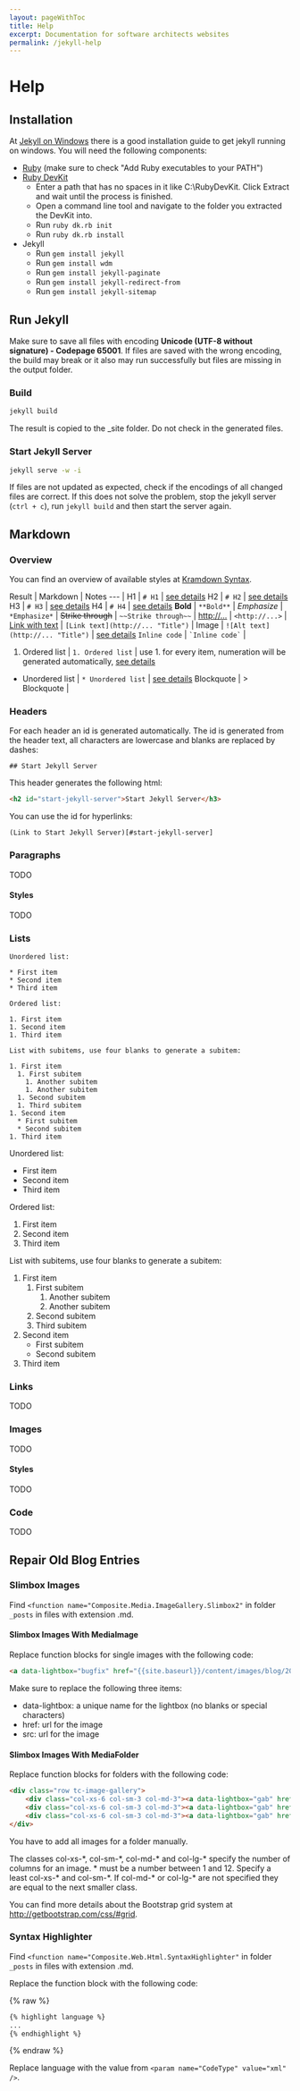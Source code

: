 ```yaml
---
layout: pageWithToc
title: Help
excerpt: Documentation for software architects websites
permalink: /jekyll-help
---
```


# Help

## Installation

At [Jekyll on Windows](http://jekyll-windows.juthilo.com/) there is a good installation guide to get jekyll running on windows. You will need the following components:

* [Ruby](http://rubyinstaller.org/downloads/) (make sure to check "Add Ruby executables to your PATH")
* [Ruby DevKit](http://rubyinstaller.org/downloads/)
  * Enter a path that has no spaces in it like C:\RubyDevKit\. Click Extract and wait until the process is finished.
  * Open a command line tool and navigate to the folder you extracted the DevKit into.
  * Run `ruby dk.rb init`
  * Run `ruby dk.rb install`
* Jekyll
  * Run `gem install jekyll`
  * Run `gem install wdm`
  * Run `gem install jekyll-paginate`
  * Run `gem install jekyll-redirect-from`
  * Run `gem install jekyll-sitemap`

## Run Jekyll

Make sure to save all files with encoding **Unicode (UTF-8 without signature) - Codepage 65001**. If files are saved with the wrong encoding, 
the build may break or it also may run successfully but files are missing in the output folder.

### Build

```bat
jekyll build
```

The result is copied to the _site folder. Do not check in the generated files.

### Start Jekyll Server

```bat
jekyll serve -w -i
```

If files are not updated as expected, check if the encodings of all changed files are correct. If this does not solve the problem, 
stop the jekyll server (`ctrl + c`), run `jekyll build` and then start the server again.

## Markdown

### Overview

You can find an overview of available styles at [Kramdown Syntax](http://kramdown.gettalong.org/syntax.html).

Result | Markdown | Notes
--- | 
H1 | `# H1` | [see details](#headers)
H2 | `# H2` | [see details](#headers)
H3 | `# H3` | [see details](#headers)
H4 | `# H4` | [see details](#headers)
**Bold** | `**Bold**` | 
*Emphasize* | `*Emphasize*` |
~~Strike through~~ | `~~Strike through~~` |
<http://...> | `<http://...>` | 
[Link with text](http://...) | `[Link text](http://... "Title")` |
Image | `![Alt text](http://... "Title")` |  [see details](#images)
`Inline code` | `` `Inline code` `` |
1. Ordered list | `1. Ordered list` | use 1. for every item, numeration will be generated automatically, [see details](#lists)
* Unordered list | `* Unordered list` | [see details](#lists)
Blockquote | > Blockquote |

### Headers

For each header an id is generated automatically. 
The id is generated from the header text, all characters are lowercase and blanks are replaced by dashes:

```
## Start Jekyll Server
``` 

This header generates the following html:

```html
<h2 id="start-jekyll-server">Start Jekyll Server</h3>
```

You can use the id for hyperlinks:

```
(Link to Start Jekyll Server)[#start-jekyll-server]
```

### Paragraphs

TODO

#### Styles

TODO

### Lists

```
Unordered list:

* First item
* Second item
* Third item

Ordered list:

1. First item
1. Second item
1. Third item

List with subitems, use four blanks to generate a subitem:

1. First item
  1. First subitem
    1. Another subitem
    1. Another subitem
  1. Second subitem
  1. Third subitem
1. Second item
  * First subitem
  * Second subitem
1. Third item
```

Unordered list:

* First item
* Second item
* Third item

Ordered list:

1. First item
1. Second item
1. Third item

List with subitems, use four blanks to generate a subitem:

1. First item
    1. First subitem
        1. Another subitem
        1. Another subitem
    1. Second subitem
    1. Third subitem
1. Second item
    * First subitem
    * Second subitem
1. Third item

### Links

TODO

### Images

TODO

#### Styles

TODO

### Code

TODO

## Repair Old Blog Entries

### Slimbox Images

Find `<function name="Composite.Media.ImageGallery.Slimbox2"` in folder `_posts` in files with extension .md.

#### Slimbox Images With MediaImage

Replace function blocks for single images with the following code:

```html
<a data-lightbox="bugfix" href="{{site.baseurl}}/content/images/blog/2014/02/bugfix.png"><img src="{{site.baseurl}}/content/images/blog/2014/02/bugfix.png" /></a>
```

Make sure to replace the following three items:

* data-lightbox: a unique name for the lightbox (no blanks or special characters)
* href: url for the image
* src: url for the image

#### Slimbox Images With MediaFolder

Replace function blocks for folders with the following code:

```html
<div class="row tc-image-gallery">
    <div class="col-xs-6 col-sm-3 col-md-3"><a data-lightbox="gab" href="{{site.baseurl}}/content/images/blog/2016/04/image1.jpg"><img src="{{site.baseurl}}/content/images/blog/2016/04/image1.jpg" /></a></div>
    <div class="col-xs-6 col-sm-3 col-md-3"><a data-lightbox="gab" href="{{site.baseurl}}/content/images/blog/2016/04/image2.jpg"><img src="{{site.baseurl}}/content/images/blog/2016/04/image2.jpg" /></a></div>
    <div class="col-xs-6 col-sm-3 col-md-3"><a data-lightbox="gab" href="{{site.baseurl}}/content/images/blog/2016/04/image3.jpg"><img src="{{site.baseurl}}/content/images/blog/2016/04/image3.jpg" /></a></div>
</div>
```

You have to add all images for a folder manually.

The classes col-xs-\*, col-sm-\*, col-md-\* and col-lg-\* specify the number of columns for an image. \* must be a number between 1 and 12. Specify a least col-xs-\* and col-sm-\*. If col-md-\* or col-lg-\* are not specified they are equal to the next smaller class.

You can find more details about the Bootstrap grid system at <http://getbootstrap.com/css/#grid>.

### Syntax Highlighter

Find `<function name="Composite.Web.Html.SyntaxHighlighter"` in folder `_posts` in files with extension .md.

Replace the function block with the following code:

{% raw %}
```html
{% highlight language %}
...
{% endhighlight %}
```
{% endraw %}

Replace language with the value from `<param name="CodeType" value="xml" />`.